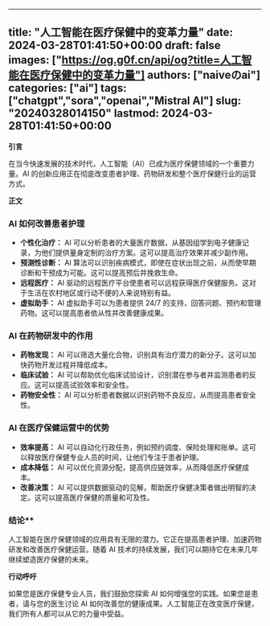 
---
title: "人工智能在医疗保健中的变革力量"
date: 2024-03-28T01:41:50+00:00
draft: false
images: ["https://og.g0f.cn/api/og?title=人工智能在医疗保健中的变革力量"]
authors: ["naiveのai"]
categories: ["ai"]
tags: ["chatgpt","sora","openai","Mistral AI"]
slug: "20240328014150"
lastmod: 2024-03-28T01:41:50+00:00
---
**引言**

在当今快速发展的技术时代，人工智能（AI）已成为医疗保健领域的一个重要力量。AI 的创新应用正在彻底改变患者护理、药物研发和整个医疗保健行业的运营方式。

**正文**

### AI 如何改善患者护理

* **个性化治疗：** AI 可以分析患者的大量医疗数据，从基因组学到电子健康记录，为他们提供量身定制的治疗方案。这可以提高治疗效果并减少副作用。
* **预测性诊断：** AI 算法可以识别疾病模式，即使在症状出现之前，从而使早期诊断和干预成为可能。这可以提高预后并挽救生命。
* **远程医疗：** AI 驱动的远程医疗平台使患者可以远程获得医疗保健服务。这对于生活在农村地区或行动不便的人来说特别有益。
* **虚拟助手：** AI 虚拟助手可以为患者提供 24/7 的支持，回答问题、预约和管理药物。这可以提高患者依从性并改善健康成果。

### AI 在药物研发中的作用

* **药物发现：** AI 可以筛选大量化合物，识别具有治疗潜力的新分子。这可以加快药物开发过程并降低成本。
* **临床试验：** AI 可以帮助优化临床试验设计，识别潜在参与者并监测患者的反应。这可以提高试验效率和安全性。
* **药物安全性：** AI 可以分析患者数据以识别药物不良反应，从而提高患者安全性。

### AI 在医疗保健运营中的优势

* **效率提高：** AI 可以自动化行政任务，例如预约调度、保险处理和账单。这可以释放医疗保健专业人员的时间，让他们专注于患者护理。
* **成本降低：** AI 可以优化资源分配，提高供应链效率，从而降低医疗保健成本。
* **改善决策：** AI 可以提供数据驱动的见解，帮助医疗保健决策者做出明智的决定。这可以提高医疗保健的质量和可及性。

### 结论**

人工智能在医疗保健领域的应用具有无限的潜力。它正在提高患者护理、加速药物研发和改善医疗保健运营。随着 AI 技术的持续发展，我们可以期待它在未来几年继续塑造医疗保健的未来。

**行动呼吁**

如果您是医疗保健专业人员，我们鼓励您探索 AI 如何增强您的实践。如果您是患者，请与您的医生讨论 AI 如何改善您的健康成果。人工智能正在改变医疗保健，我们所有人都可以从它的力量中受益。